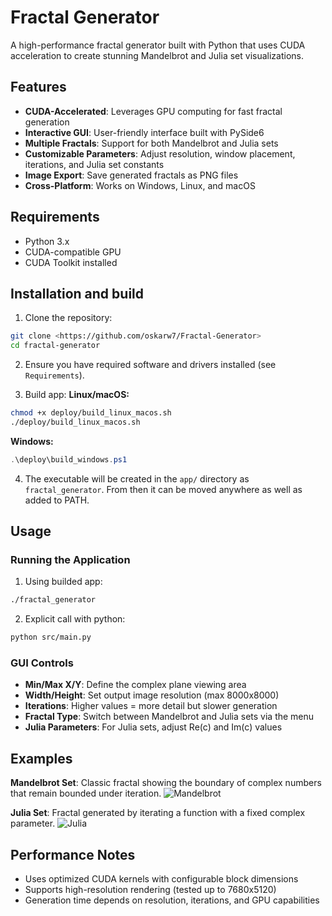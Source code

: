 # Fractal Generator

A high-performance fractal generator built with Python that uses CUDA acceleration to create stunning Mandelbrot and Julia set visualizations.

## Features

- **CUDA-Accelerated**: Leverages GPU computing for fast fractal generation
- **Interactive GUI**: User-friendly interface built with PySide6
- **Multiple Fractals**: Support for both Mandelbrot and Julia sets
- **Customizable Parameters**: Adjust resolution, window placement, iterations, and Julia set constants
- **Image Export**: Save generated fractals as PNG files
- **Cross-Platform**: Works on Windows, Linux, and macOS

## Requirements

- Python 3.x
- CUDA-compatible GPU
- CUDA Toolkit installed

## Installation and build

1. Clone the repository:
```bash
git clone <https://github.com/oskarw7/Fractal-Generator>
cd fractal-generator
```

2. Ensure you have required software and drivers installed (see `Requirements`).

3. Build app:
**Linux/macOS:**
```bash
chmod +x deploy/build_linux_macos.sh
./deploy/build_linux_macos.sh
```

**Windows:**
```powershell
.\deploy\build_windows.ps1
```

4. The executable will be created in the `app/` directory as `fractal_generator`. From then it can be moved anywhere as well as added to PATH.

## Usage

### Running the Application

1. Using builded app:
```bash
./fractal_generator
```
 
2. Explicit call with python:
```bash
python src/main.py
```

### GUI Controls

- **Min/Max X/Y**: Define the complex plane viewing area
- **Width/Height**: Set output image resolution (max 8000x8000)
- **Iterations**: Higher values = more detail but slower generation
- **Fractal Type**: Switch between Mandelbrot and Julia sets via the menu
- **Julia Parameters**: For Julia sets, adjust Re(c) and Im(c) values

## Examples

**Mandelbrot Set**: Classic fractal showing the boundary of complex numbers that remain bounded under iteration.
![Mandelbrot](assets/mandelbrot_16:02:45_28.07.2025.png)

**Julia Set**: Fractal generated by iterating a function with a fixed complex parameter.
![Julia](assets/julia_16:15:38_28.07.2025.png)

## Performance Notes

- Uses optimized CUDA kernels with configurable block dimensions
- Supports high-resolution rendering (tested up to 7680x5120)
- Generation time depends on resolution, iterations, and GPU capabilities
